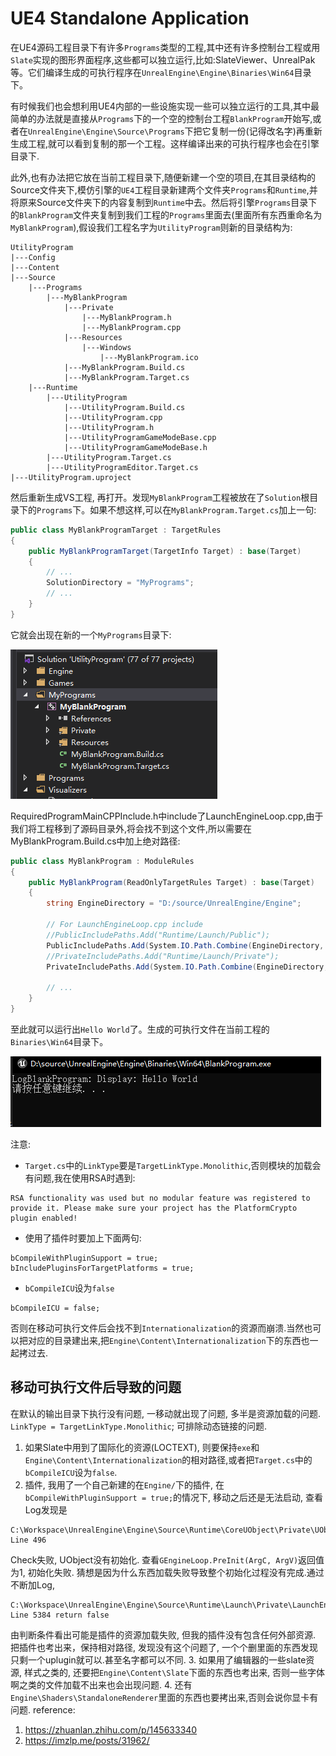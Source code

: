 # UE4 Standalone Application
在UE4源码工程目录下有许多`Programs`类型的工程,其中还有许多控制台工程或用`Slate`实现的图形界面程序,这些都可以独立运行,比如:SlateViewer、UnrealPak等。它们编译生成的可执行程序在`UnrealEngine\Engine\Binaries\Win64`目录下。

有时候我们也会想利用UE4内部的一些设施实现一些可以独立运行的工具,其中最简单的办法就是直接从`Programs`下的一个空的控制台工程`BlankProgram`开始写,或者在`UnrealEngine\Engine\Source\Programs`下把它复制一份(记得改名字)再重新生成工程,就可以看到复制的那一个工程。这样编译出来的可执行程序也会在引擎目录下.

此外,也有办法把它放在当前工程目录下,随便新建一个空的项目,在其目录结构的Source文件夹下,模仿引擎的`UE4`工程目录新建两个文件夹`Programs`和`Runtime`,并将原来Source文件夹下的内容复制到`Runtime`中去。然后将引擎`Programs`目录下的`BlankProgram`文件夹复制到我们工程的`Programs`里面去(里面所有东西重命名为`MyBlankProgram`),假设我们工程名字为`UtilityProgram`则新的目录结构为:
```
UtilityProgram
|---Config
|---Content
|---Source
    |---Programs
        |---MyBlankProgram
            |---Private
                |---MyBlankProgram.h
                |---MyBlankProgram.cpp
            |---Resources
                |---Windows
                    |---MyBlankProgram.ico
            |---MyBlankProgram.Build.cs
            |---MyBlankProgram.Target.cs
    |---Runtime
        |---UtilityProgram
            |---UtilityProgram.Build.cs
            |---UtilityProgram.cpp
            |---UtilityProgram.h
            |---UtilityProgramGameModeBase.cpp
            |---UtilityProgramGameModeBase.h
        |---UtilityProgram.Target.cs
        |---UtilityProgramEditor.Target.cs
|---UtilityProgram.uproject
```
然后重新生成VS工程, 再打开。发现`MyBlankProgram`工程被放在了`Solution`根目录下的`Programs`下。如果不想这样,可以在`MyBlankProgram.Target.cs`加上一句:
```c#
public class MyBlankProgramTarget : TargetRules
{
	public MyBlankProgramTarget(TargetInfo Target) : base(Target)
	{
        // ... 
		SolutionDirectory = "MyPrograms";
        // ... 
	}
}
```
它就会出现在新的一个`MyPrograms`目录下:

![res](./cret.png)

RequiredProgramMainCPPInclude.h中include了LaunchEngineLoop.cpp,由于我们将工程移到了源码目录外,将会找不到这个文件,所以需要在MyBlankProgram.Build.cs中加上绝对路径:
```c#
public class MyBlankProgram : ModuleRules
{
	public MyBlankProgram(ReadOnlyTargetRules Target) : base(Target)
	{
		string EngineDirectory = "D:/source/UnrealEngine/Engine";

        // For LaunchEngineLoop.cpp include
		//PublicIncludePaths.Add("Runtime/Launch/Public");
		PublicIncludePaths.Add(System.IO.Path.Combine(EngineDirectory, "Source/Runtime/Launch/Public"));
		//PrivateIncludePaths.Add("Runtime/Launch/Private");      
		PrivateIncludePaths.Add(System.IO.Path.Combine(EngineDirectory, "Source/Runtime/Launch/Private"));

        // ...
	}
}
```

至此就可以运行出`Hello World`了。生成的可执行文件在当前工程的`Binaries\Win64`目录下。

![result](./result.png)

注意:
* `Target.cs`中的`LinkType`要是`TargetLinkType.Monolithic`,否则模块的加载会有问题,我在使用RSA时遇到:
```
RSA functionality was used but no modular feature was registered to provide it. Please make sure your project has the PlatformCrypto plugin enabled!
```
* 使用了插件时要加上下面两句:
```
bCompileWithPluginSupport = true;
bIncludePluginsForTargetPlatforms = true;
```
* `bCompileICU`设为`false`
```
bCompileICU = false;
```
否则在移动可执行文件后会找不到`Internationalization`的资源而崩溃.当然也可以把对应的目录建出来,把`Engine\Content\Internationalization`下的东西也一起拷过去.

## 移动可执行文件后导致的问题
在默认的输出目录下执行没有问题, 一移动就出现了问题, 多半是资源加载的问题. `LinkType = TargetLinkType.Monolithic`; 可排除动态链接的问题.
1. 如果Slate中用到了国际化的资源(LOCTEXT), 则要保持`exe`和`Engine\Content\Internationalization`的相对路径,或者把`Target.cs`中的`bCompileICU`设为`false`.
2. 插件, 我用了一个自己新建的在`Engine/`下的插件, 在`bCompileWithPluginSupport = true;`的情况下, 移动之后还是无法启动, 查看Log发现是
```
C:\Workspace\UnrealEngine\Engine\Source\Runtime\CoreUObject\Private\UObject\UObjectBase.cpp Line 496 
```
Check失败, UObject没有初始化.
查看`GEngineLoop.PreInit(ArgC, ArgV)`返回值为1, 初始化失败.
猜想是因为什么东西加载失败导致整个初始化过程没有完成.通过不断加Log, 
```
C:\Workspace\UnrealEngine\Engine\Source\Runtime\Launch\Private\LaunchEngineLoop.cpp Line 5384 return false
```
由判断条件看出可能是插件的资源加载失败, 但我的插件没有包含任何外部资源. 
把插件也考出来，保持相对路径, 发现没有这个问题了, 一个个删里面的东西发现只剩一个uplugin就可以.甚至名字都可以不同.
3. 如果用了编辑器的一些slate资源, 样式之类的, 还要把`Engine\Content\Slate`下面的东西也考出来, 否则一些字体啊之类的文件加载不出来也会出现问题.
4. 还有`Engine\Shaders\StandaloneRenderer`里面的东西也要拷出来,否则会说你显卡有问题.
reference:
1. https://zhuanlan.zhihu.com/p/145633340
2. https://imzlp.me/posts/31962/ 